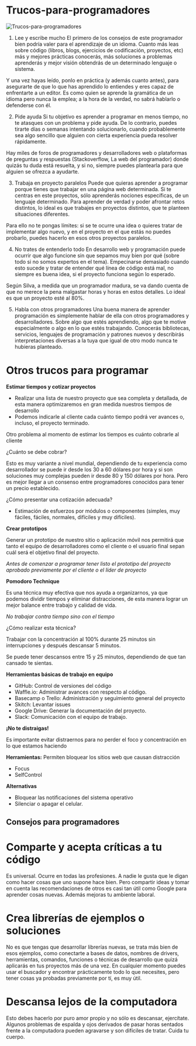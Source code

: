 # Trucos-para-programadores

![Trucos-para-programadores](https://www.elfueguino.com.ar/wp-content/uploads/2017/07/programadores-argentina.jpg)

1. Lee y escribe mucho
El primero de los consejos de este programador bien podría valer para el aprendizaje de un idioma. Cuanto más leas sobre código (libros, blogs, ejercicios de codificación, proyectos, etc) más y mejores prácticas conocerás, más soluciones a problemas aprenderás y mejor visión obtendrás de un determinado lenguaje o sistema.

Y una vez hayas leído, ponlo en práctica (y además cuanto antes), para asegurarte de que lo que has aprendido lo entiendes y eres capaz de enfrentarte a un editor. Es como quien se aprende la gramática de un idioma pero nunca la emplea; a la hora de la verdad, no sabrá hablarlo o defenderse con él.

2. Pide ayuda
Si tu objetivo es aprender a programar en menos tiempo, no te atasques con un problema y pide ayuda. De lo contrario, puedes tirarte días o semanas intentando solucionarlo, cuando probablemente sea algo sencillo que alguien con cierta experiencia pueda resolver rápidamente.

Hay miles de foros de programadores y desarrolladores web o plataformas de preguntas y respuestas (Stackoverflow, La web del programador) donde quizás tu duda está resuelta, y si no, siempre puedes plantearla para que alguien se ofrezca a ayudarte.

3. Trabaja en proyecto paralelos
Puede que quieras aprender a programar porque tienes que trabajar en una página web determinada. Si te centras en este proyectos, sólo aprenderás nociones específicas, de un lenguaje determinado. Para aprender de verdad y poder afrontar retos distintos, lo ideal es que trabajes en proyectos distintos, que te planteen situaciones diferentes.

Para ello no te pongas límites: si se te ocurre una idea o quieres tratar de implementar algo nuevo, y en el proyecto en el que estás no puedes probarlo, puedes hacerlo en esos otros proyectos paralelos.

4. No trates de entenderlo todo
En desarrollo web y programación puede ocurrir que algo funcione sin que sepamos muy bien por qué (sobre todo si no somos expertos en el tema). Empecinarse demasiado cuando esto sucede y tratar de entender qué línea de código está mal, no siempre es buena idea, si el proyecto funciona según lo esperado.

Según Silva, a medida que un programador madura, se va dando cuenta de que no merece la pena malgastar horas y horas en estos detalles. Lo ideal es que un proyecto esté al 80%.

5. Habla con otros programadores
Una buena manera de aprender programación es simplemente hablar de ella con otros programadores y desarrolladores. Sobre algo que estés aprendiendo, algo que te motive especialmente o algo en lo que estés trabajando. Conocerás bibliotecas, servicios, lenguajes de programación y patrones nuevos y describirás interpretaciones diversas a la tuya que igual de otro modo nunca te hubieras planteado.

# Otros trucos para programar 

**Estimar tiempos y cotizar proyectos**

+ Realizar una lista de nuestro proyecto que sea completa y detallada, de esta manera optimizaremos en gran medida nuestros tiempos de desarrollo
+ Podemos indicarle al cliente cada cuánto tiempo podrá ver avances o, incluso, el proyecto terminado.

Otro problema al momento de estimar los tiempos es cuánto cobrarle al cliente

¿Cuánto se debe cobrar?

Esto es muy variante a nivel mundial, dependiendo de tu experiencia como desarrollador se puede ir desde los 30 a 60 dólares por hora y si son soluciones muy complejas pueden ir desde 80 y 150 dólares por hora. Pero es mejor llegar a un consenso entre programadores conocidos para tener un precio establecido.

¿Cómo presentar una cotización adecuada?
+ Estimación de esfuerzos por módulos o componentes (simples, muy fáciles, fáciles, normales, difíciles y muy difíciles).

**Crear prototipos**

Generar un prototipo de nuestro sitio o aplicación móvil nos permitirá que tanto el equipo de desarrolladores como el cliente o el usuario final sepan cuál será el objetivo final del proyecto.

*Antes de comenzar a programar tener listo el prototipo del proyecto aprobado previamente por el cliente o el líder de proyecto*

**Pomodoro Technique**

Es una técnica muy efectiva que nos ayuda a organizarnos, ya que podemos dividir tiempos y eliminar distracciones, de esta manera lograr un mejor balance entre trabajo y calidad de vida.

*No trabajar contra tiempo sino con el tiempo*

¿Cómo realizar esta técnica?

Trabajar con la concentración al 100% durante 25 minutos sin interrupciones y después descansar 5 minutos.

Se puede tener descansos entre 15 y 25 minutos, dependiendo de que tan cansado te sientas. 

**Herramientas básicas de trabajo en equipo**

+ GitHub: Control de versiones del código
+ Waffle.io: Administrar avances con respecto al código.
+ Basecamp o Trello: Administración y seguimiento general del proyecto 
+ Skitch: Levantar issues
+ Google Drive: Generar la documentación del proyecto.
+ Slack: Comunicación con el equipo de trabajo.

**¡No te distraigas!**

Es importante evitar distraernos para no perder el foco y concentración en lo que estamos haciendo

**Herramientas:**
Permiten bloquear los sitios web que causan distracción
+ Focus 
+ SelfControl

**Alternativas**
+ Bloquear las notificaciones del sistema operativo
+ Silenciar o apagar el celular.

## Consejos para programadores

# Comparte y acepta críticas a tu código
Es universal. Ocurre en todas las profesiones. A nadie le gusta que le digan como hacer cosas que uno supone hace bien.  Pero compartir ideas y tomar en cuenta las recomendaciones de otros es casi tan útil como Google para aprender cosas nuevas.  Además mejoras tu ambiente laboral.

# Crea librerías de ejemplos o soluciones
No es que tengas que desarrollar librerías nuevas, se trata más bien de esos ejemplos, como conectarte a bases de datos, nombres de drivers, herramientas, comandos, funciones o técnicas de desarrollo que quizá aplicarás en tus proyectos más de una vez. En cualquier momento puedes usar el buscador y encontrar prácticamente todo lo que necesites, pero tener cosas ya probadas previamente por tí, es muy útil.

# Descansa lejos de la computadora
Esto debes hacerlo por puro amor propio y no sólo es descansar, ejercítate.  Algunos problemas de espalda y ojos derivados de pasar horas sentados frente a la computadora pueden agravarse y son difíciles de tratar.  Cuida tu cuerpo.
